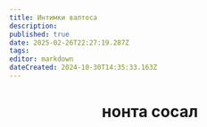 ```yaml
---
title: Интимки валтоса
description: 
published: true
date: 2025-02-26T22:27:19.287Z
tags: 
editor: markdown
dateCreated: 2024-10-30T14:35:33.163Z
---
```


# <center> нонта сосал

<script async custom-element="amp-ad" src="https://cdn.ampproject.org/v0/amp-ad-0.1.js"></script>